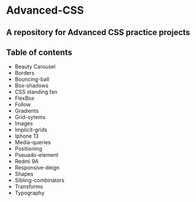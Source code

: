 # Advanced-CSS

## A repository for Advanced CSS practice projects

## Table of contents

- Beauty Carousel
- Borders
- Bouncing-ball
- Box-shadows
- CSS standing fan
- FlexBox
- Follow
- Gradients
- Grid-sytems
- Images
- Implicit-grids
- Iphone 13
- Media-queries
- Positioning
- Pseuado-element
- Redmi 9A
- Responsive-deign
- Shapes
- Sibling-combinators
- Transforms
- Typography
